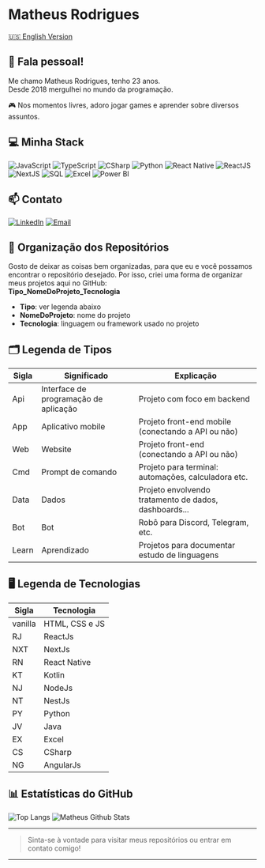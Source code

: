 # Matheus Rodrigues


[🇺🇸 English Version](https://github.com/MatheusRodri/MatheusRodri/blob/master/README_ENG.md)


## 👋 Fala pessoal!

Me chamo Matheus Rodrigues, tenho 23 anos.  
Desde 2018 mergulhei no mundo da programação.


🎮 Nos momentos livres, adoro jogar games e aprender sobre diversos assuntos.

## 💻 Minha Stack

![JavaScript](https://img.shields.io/badge/JavaScript-323330?logo=javascript&logoColor=F7DF1E)
![TypeScript](https://img.shields.io/badge/TypeScript-007ACC?logo=typescript&logoColor=white)
![CSharp](https://img.shields.io/badge/CSharp-239120?logo=csharp&logoColor=white)
![Python](https://img.shields.io/badge/Python-3776AB?logo=python&logoColor=white)
![React Native](https://img.shields.io/badge/React%20Native-20232A?logo=react&logoColor=61DAFB)
![ReactJS](https://img.shields.io/badge/React-20232A?logo=react&logoColor=61DAFB)
![NextJS](https://img.shields.io/badge/Next.js-000?logo=nextdotjs&logoColor=white)
![SQL](https://img.shields.io/badge/SQL-336791?logo=postgresql&logoColor=white)
![Excel](https://img.shields.io/badge/Excel-217346?logo=microsoft-excel&logoColor=white)
![Power BI](https://img.shields.io/badge/Power%20BI-F2C811?logo=powerbi&logoColor=black)


## 📫 Contato

[![LinkedIn](https://img.shields.io/badge/LinkedIn-blue?logo=linkedin&logoColor=white)](https://www.linkedin.com/in/matheus-rodrigues-29759a165)
[![Email](https://img.shields.io/badge/Email-red?logo=gmail&logoColor=white)](mailto:matheus.rj25@hotmail.com)


## 📁 Organização dos Repositórios

Gosto de deixar as coisas bem organizadas, para que eu e você possamos encontrar o repositório desejado. Por isso, criei uma forma de organizar meus projetos aqui no GitHub:  
**Tipo_NomeDoProjeto_Tecnologia**

- **Tipo**: ver legenda abaixo
- **NomeDoProjeto**: nome do projeto
- **Tecnologia**: linguagem ou framework usado no projeto


## 🗂️ Legenda de Tipos

| Sigla | Significado       | Explicação                                                               |
|-------|-------------------|-------------------------------------------------------------------------|
| Api   | Interface de programação de aplicação | Projeto com foco em backend |
| App   | Aplicativo mobile | Projeto front-end mobile (conectando a API ou não)                      |
| Web   | Website           | Projeto front-end (conectando a API ou não)                             |
| Cmd   | Prompt de comando | Projeto para terminal: automações, calculadora etc.                     |
| Data  | Dados             | Projeto envolvendo tratamento de dados, dashboards...                    |
| Bot   | Bot               | Robô para Discord, Telegram, etc.                                       |
| Learn | Aprendizado       | Projetos para documentar estudo de linguagens                            |


## 🖥️ Legenda de Tecnologias

| Sigla | Tecnologia         |
|-------|--------------------|
| vanilla   | HTML, CSS e JS |
| RJ    | ReactJs            |
| NXT   | NextJs             |
| RN    | React Native       |
| KT    | Kotlin             |
| NJ    | NodeJs             |
| NT    | NestJs             |
| PY    | Python             |
| JV    | Java               |
| EX    | Excel              |
| CS    | CSharp             |
| NG    | AngularJs          |


## 📊 Estatísticas do GitHub

![Top Langs](https://github-readme-stats.vercel.app/api/top-langs/?username=matheusrodri&layout=compact&langs_count=7&theme=dark)
![Matheus Github Stats](https://github-readme-stats.vercel.app/api?username=matheusrodri&show_icons=true&theme=dark)


---

> Sinta-se à vontade para visitar meus repositórios ou entrar em contato comigo!

---
